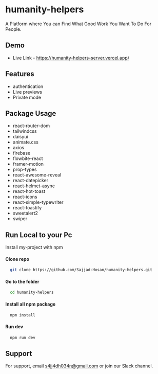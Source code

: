 # humanity-helpers

A Platform where You can Find What Good Work You Want To Do For People.

## Demo

- Live Link - https://humanity-helpers-server.vercel.app/

## Features
- authentication
- Live previews
- Private mode

## Package Usage

- react-router-dom
- tailwindcss
- daisyui
- animate.css
- axios
- firebase
- flowbite-react
- framer-motion
- prop-types
- react-awesome-reveal
- react-datepicker
- react-helmet-async
- react-hot-toast
- react-icons
- react-simple-typewriter
- react-toastify
- sweetalert2
- swiper


## Run Local to your Pc

Install my-project with npm
#### Clone repo
```bash
  git clone https://github.com/Sajjad-Hosan/humanity-helpers.git
```
#### Go to the folder
```bash
  cd humanity-helpers
```
#### Install all npm package
```bash
  npm install
```
#### Run dev
```bash
  npm run dev
```
## Support

For support, email s4jj4dh034n@gmail.com or join our Slack channel.

